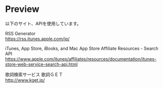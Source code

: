 # Preview

以下のサイト、APIを使用しています。


RSS Generator  
https://rss.itunes.apple.com/jp/

iTunes, App Store, iBooks, and Mac App Store Affiliate Resources - Search API  
https://www.apple.com/itunes/affiliates/resources/documentation/itunes-store-web-service-search-api.html

歌詞検索サービス 歌詞ＧＥＴ  
http://www.kget.jp/
